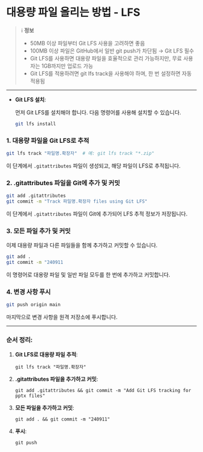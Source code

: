 # 대용량 파일 올리는 방법 - LFS

> ℹ️ **정보** 
> - 50MB 이상 파일부터 Git LFS 사용을 고려하면 좋음
> - 100MB 이상 파일은 GitHub에서 일반 git push가 차단됨 → Git LFS 필수
> - Git LFS를 사용하면 대용량 파일을 효율적으로 관리 가능하지만, 무료 사용자는 1GB까지만 업로드 가능
> - Git LFS를 적용하려면 git lfs track을 사용해야 하며, 한 번 설정하면 자동 적용됨

---

- **Git LFS 설치**:
    
    먼저 Git LFS를 설치해야 합니다. 다음 명령어를 사용해 설치할 수 있습니다.
    
    ```bash
    git lfs install
    ```
    

### 1. **대용량 파일을 Git LFS로 추적**

```bash
git lfs track "파일명.확장자"  # 예: git lfs track "*.zip"
```

이 단계에서 `.gitattributes` 파일이 생성되고, 해당 파일이 LFS로 추적됩니다.

### 2. **.gitattributes 파일을 Git에 추가 및 커밋**

```bash
git add .gitattributes
git commit -m "Track 파일명.확장자 files using Git LFS"
```

이 단계에서 `.gitattributes` 파일이 Git에 추가되어 LFS 추적 정보가 저장됩니다.

### 3. **모든 파일 추가 및 커밋**

이제 대용량 파일과 다른 파일들을 함께 추가하고 커밋할 수 있습니다.

```bash
git add .
git commit -m "240911
```

이 명령어로 대용량 파일 및 일반 파일 모두를 한 번에 추가하고 커밋합니다.

### 4. **변경 사항 푸시**

```bash
git push origin main
```

마지막으로 변경 사항을 원격 저장소에 푸시합니다.

---

### 순서 정리:

1. **Git LFS로 대용량 파일 추적**: 
    
    `git lfs track "파일명.확장자"`
    
2. **.gitattributes 파일을 추가하고 커밋**: 
    
    `git add .gitattributes && git commit -m "Add Git LFS tracking for pptx files"`
    
3. **모든 파일을 추가하고 커밋**: 
    
    `git add . && git commit -m "240911"`
    
4. **푸시**: 
    
    `git push`
    
